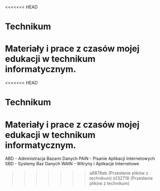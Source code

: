 <<<<<<< HEAD
# Technikum
Materiały i prace z czasów mojej edukacji w technikum informatycznym.
=======
<<<<<<< HEAD
# Technikum
Materiały i prace z czasów mojej edukacji w technikum informatycznym.
=======
ABD - Administracja Bazami Danych
PAIN - Pisanie Aplikacji Internetowych
SBD - Systemy Baz Danych
WAIN - Witryny i Aplikacje Internetowe
>>>>>>> a6878eb (Przesłanie plików z technikum)
>>>>>>> b132718 (Przesłanie plików z technikum)
